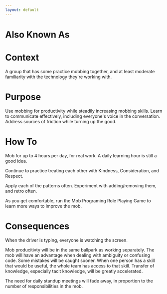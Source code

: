 ```yaml
---
layout: default
---
```

# Also Known As

# Context

A group that has some practice mobbing together, and at least moderate familiarity with the technology they're working with.

# Purpose

Use mobbing for productivity while steadily increasing mobbing skills. Learn to communicate effectively, including everyone's voice in the conversation. Address sources of friction while turning up the good.

# How To

Mob for up to 4 hours per day, for real work. A daily learning hour is still a good idea.

Continue to practice treating each other with Kindness, Consideration, and Respect.

Apply each of the patterns often. Experiment with adding/removing them, and retro often.

As you get comfortable, run the Mob Programing Role Playing Game to learn more ways to improve the mob.

# Consequences

When the driver is typing, everyone is watching the screen.

Mob producitivty will be in the same ballpark as working separately. The mob will have an advantage when dealing with ambiguity or confusing code. Some mistakes will be caught sooner. When one person has a skill that would be useful, the whole team has access to that skill. Transfer of knowledge, especially tacit knowledge, will be greatly accelerated.

The need for daily standup meetings will fade away, in proportion to the number of responsibilities in the mob.
